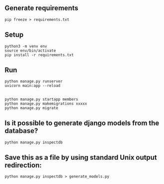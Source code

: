 ## Generate requirements

```
pip freeze > requirements.txt
```

## Setup

```
python3 -m venv env
source env/bin/activate
pip install -r requirements.txt
```

## Run

```
python manage.py runserver
uvicorn main:app --reload
```

##

```
python manage.py startapp members
python manage.py makemigrations xxxxx
python manage.py migrate
```

## Is it possible to generate django models from the database?

```
python manage.py inspectdb
```

## Save this as a file by using standard Unix output redirection:

```
python manage.py inspectdb > generate_models.py
```

